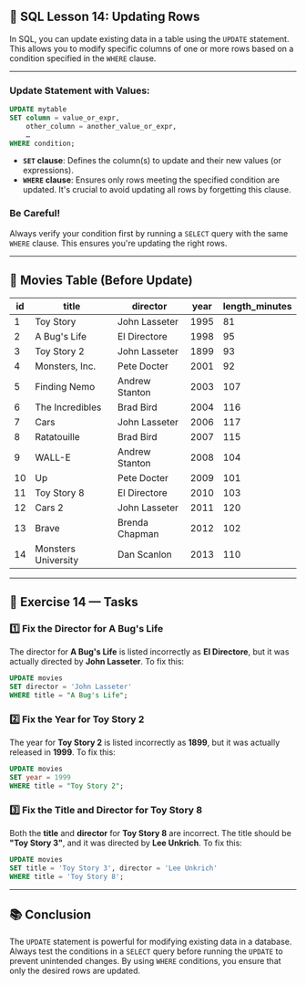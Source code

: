 ## 📝 **SQL Lesson 14: Updating Rows**

In SQL, you can update existing data in a table using the `UPDATE` statement. This allows you to modify specific columns of one or more rows based on a condition specified in the `WHERE` clause.

---

### **Update Statement with Values:**

```sql
UPDATE mytable
SET column = value_or_expr,
    other_column = another_value_or_expr,
    …
WHERE condition;
```

- **`SET` clause**: Defines the column(s) to update and their new values (or expressions).
- **`WHERE` clause**: Ensures only rows meeting the specified condition are updated. It's crucial to avoid updating all rows by forgetting this clause.

### **Be Careful!**

Always verify your condition first by running a `SELECT` query with the same `WHERE` clause. This ensures you're updating the right rows.

---

## 🏢 **Movies Table (Before Update)**

| **id** | **title**           | **director**   | **year** | **length_minutes** |
| ------ | ------------------- | -------------- | -------- | ------------------ |
| 1      | Toy Story           | John Lasseter  | 1995     | 81                 |
| 2      | A Bug's Life        | El Directore   | 1998     | 95                 |
| 3      | Toy Story 2         | John Lasseter  | 1899     | 93                 |
| 4      | Monsters, Inc.      | Pete Docter    | 2001     | 92                 |
| 5      | Finding Nemo        | Andrew Stanton | 2003     | 107                |
| 6      | The Incredibles     | Brad Bird      | 2004     | 116                |
| 7      | Cars                | John Lasseter  | 2006     | 117                |
| 8      | Ratatouille         | Brad Bird      | 2007     | 115                |
| 9      | WALL-E              | Andrew Stanton | 2008     | 104                |
| 10     | Up                  | Pete Docter    | 2009     | 101                |
| 11     | Toy Story 8         | El Directore   | 2010     | 103                |
| 12     | Cars 2              | John Lasseter  | 2011     | 120                |
| 13     | Brave               | Brenda Chapman | 2012     | 102                |
| 14     | Monsters University | Dan Scanlon    | 2013     | 110                |

---

## 📝 **Exercise 14 — Tasks**

### 1️⃣ **Fix the Director for A Bug's Life**

The director for **A Bug's Life** is listed incorrectly as **El Directore**, but it was actually directed by **John Lasseter**. To fix this:

```sql
UPDATE movies
SET director = 'John Lasseter'
WHERE title = "A Bug's Life";
```

### 2️⃣ **Fix the Year for Toy Story 2**

The year for **Toy Story 2** is listed incorrectly as **1899**, but it was actually released in **1999**. To fix this:

```sql
UPDATE movies
SET year = 1999
WHERE title = "Toy Story 2";
```

### 3️⃣ **Fix the Title and Director for Toy Story 8**

Both the **title** and **director** for **Toy Story 8** are incorrect. The title should be **"Toy Story 3"**, and it was directed by **Lee Unkrich**. To fix this:

```sql
UPDATE movies
SET title = 'Toy Story 3', director = 'Lee Unkrich'
WHERE title = 'Toy Story 8';
```

---

## 📚 **Conclusion**

The `UPDATE` statement is powerful for modifying existing data in a database. Always test the conditions in a `SELECT` query before running the `UPDATE` to prevent unintended changes. By using `WHERE` conditions, you ensure that only the desired rows are updated.
